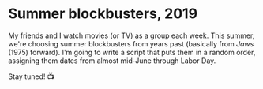 # Summer blockbusters, 2019

My friends and I watch movies (or TV) as a group each week. This summer, we're choosing summer blockbusters from years past (basically from _Jaws_ (1975) forward). I'm going to write a script that puts them in a random order, assigning them dates from almost mid-June through Labor Day. 

Stay tuned! 📺
